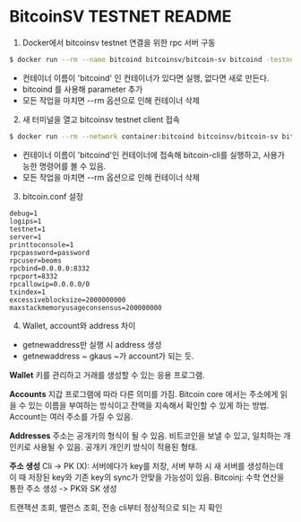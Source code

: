 # BitcoinSV TESTNET README

1. Docker에서 bitcoinsv testnet 연결을 위한 rpc 서버 구동
```zsh
$ docker run --rm --name bitcoind bitcoinsv/bitcoin-sv bitcoind -testnet -excessiveblocksize=2000000000 -maxstackmemoryusageconsensus=200000000
```
- 컨테이너 이름이 'bitcoind' 인 컨테이너가 있다면 실행, 없다면 새로 만든다.
- bitcoind 를 사용해 parameter 추가
- 모든 작업을 마치면 --rm 옵션으로 인해 컨테이너 삭제

2. 새 터미널을 열고 bitcoinsv testnet client 접속
```zsh
$ docker run --rm --network container:bitcoind bitcoinsv/bitcoin-sv bitcoin-cli -testnet help
```
- 컨테이너 이름이 'bitcoind'인 컨테이너에 접속해 bitcoin-cli를 실행하고, 사용가능한 명령어를 볼 수 있음.
- 모든 작업을 마치면 --rm 옵션으로 인해 컨테이너 삭제

3. bitcoin.conf 설정
```config
debug=1
logips=1
testnet=1
server=1
printtoconsole=1
rpcpassword=password
rpcuser=beoms
rpcbind=0.0.0.0:8332
rpcport=8332
rpcallowip=0.0.0.0/0
txindex=1
excessiveblocksize=2000000000
maxstackmemoryusageconsensus=200000000
```

4. Wallet, account와 address 차이
- getnewaddress만 실행 시 address 생성
- getnewaddress ~ gkaus ~가 account가 되는 듯.
 

**Wallet**
키를 관리하고 거래를 생성할 수 있는 응용 프로그램.

**Accounts**
지갑 프로그램에 따라 다른 의미를 가짐. Bitcoin core 에서는 주소에게 읽을 수 있는 이름을 부여하는 방식이고 잔액을 지속해서 확인할 수 있게 하는 방법.
Account는 여러 주소를 가질 수 있음.

**Addresses**
주소는 공개키의 형식이 될 수 있음. 비트코인을 보낼 수 있고, 일치하는 개인키로 사용될 수 있음. 
공개키 개인키 방식이 적용된 형태.

**주소 생성** 
Cli -> PK (X): 서버에다가 key를 저장, 서버 부하 시 새 서버를 생성하는데 이 때 저장된 key와 기존 key의 sync가 안맞을 가능성이 있음.
Bitcoinj: 수학 연산을 통한 주소 생성 -> PK와 SK 생성

트랜잭션 조회, 밸런스 조회, 전송 cli부터 정상적으로 되는 지 확인
